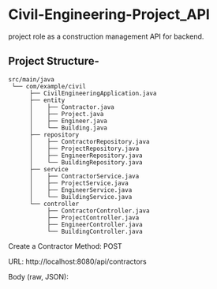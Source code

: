 # Civil-Engineering-Project_API
project role as a construction management API for backend.


## **Project Structure-**

    src/main/java
     └── com/example/civil
          ├── CivilEngineeringApplication.java
          ├── entity
          │    ├── Contractor.java
          │    ├── Project.java
          │    ├── Engineer.java
          │    └── Building.java
          ├── repository
          │    ├── ContractorRepository.java
          │    ├── ProjectRepository.java
          │    ├── EngineerRepository.java
          │    └── BuildingRepository.java
          ├── service
          │    ├── ContractorService.java
          │    ├── ProjectService.java
          │    ├── EngineerService.java
          │    └── BuildingService.java
          └── controller
               ├── ContractorController.java
               ├── ProjectController.java
               ├── EngineerController.java
               └── BuildingController.java

Create a Contractor
Method: POST

URL: http://localhost:8080/api/contractors

Body (raw, JSON):
